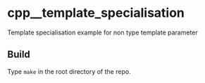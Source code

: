# cpp__template_specialisation
Template specialisation example for non type template parameter

## Build
Type `make` in the root directory of the repo.
